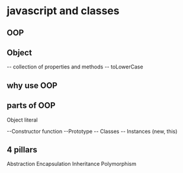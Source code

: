 # javascript and classes

## OOP 

## Object
-- collection of properties and methods
-- toLowerCase


## why use OOP

## parts of OOP
Object literal

--Constructor function
--Prototype
-- Classes
-- Instances (new, this)

## 4 pillars
Abstraction
Encapsulation
Inheritance
Polymorphism